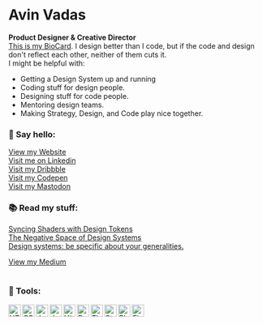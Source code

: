 # Avin Vadas
**Product Designer & Creative Director**<br/>
<a href="https://bio.site/avinvadas">This is my BioCard</a>.
I design better than I code, but if the code and design don't reflect each other, neither of them cuts it. <br/>
I might be helpful with:
- Getting a Design System up and running
- Coding stuff for design people.
- Designing stuff for code people.
- Mentoring design teams.
- Making Strategy, Design, and Code play nice together.



### 👋 Say hello:
<a href="https://avinvadas.com"> View my Website </a><br/>
<a href="https://www.linkedin.com/in/avinvadas/"> Visit me on Linkedin </a><br/>
<a href="https://dribbble.com/avinvadas"> Visit my Dribbble </a><br/>
<a href="https://codepen.io/avinvadas"> Visit my Codepen </a><br/>
<a href="https://mastodon.social/@avinvadas"> Visit my Mastodon </a><br/>      
          
### 📚 Read my stuff:
<a href="https://medium.com/design-bootcamp/syncing-glsl-shaders-with-design-tokens-fd3c4eed68cf" target="_blank">Syncing Shaders with Design Tokens</a><br/>
<a href="https://medium.com/design-bootcamp/the-negative-space-of-design-systems-951f141eb84c" target="_blank">The Negative Space of Design Systems</a><br/>
<a href="https://medium.com/design-bootcamp/be-very-general-about-the-specific-and-very-specific-about-the-general-48d29502385d" target="_blank">Design systems: be specific about your generalities.</a>

<a href="https://medium.com/@avinvadas"> View my Medium </a><br/>
<br/>
### 🧰 Tools: 

<img align="left" width="24px" padding="4px" alt="HTML" src="https://cdn.jsdelivr.net/gh/devicons/devicon@latest/icons/html5/html5-original.svg" />        
<img align="left" width="24px" padding="4px" alt="CSS" src="https://cdn.jsdelivr.net/gh/devicons/devicon@latest/icons/css3/css3-original.svg" />
<img align="left" width="24px" padding="4px" alt="Javascript"  src="https://cdn.jsdelivr.net/gh/devicons/devicon@latest/icons/javascript/javascript-original.svg" />
<img align="left" width="24px" padding="4px" alt="Javascript" src="https://cdn.jsdelivr.net/gh/devicons/devicon@latest/icons/git/git-original.svg" />
<img align="left" width="24px" padding="4px" alt="Vite" src="https://cdn.jsdelivr.net/gh/devicons/devicon@latest/icons/vitejs/vitejs-original.svg" />
<img align="left" width="24px" padding="4px" alt="React" src="https://cdn.jsdelivr.net/gh/devicons/devicon@latest/icons/react/react-original.svg" />
          
          
<img align="left" width="24px" padding="4px" alt="Three.js"  src="https://cdn.jsdelivr.net/gh/devicons/devicon@latest/icons/threejs/threejs-original.svg" />
<img align="left" width="24px" padding="4px" alt="Storybook.js"  src="https://cdn.jsdelivr.net/gh/devicons/devicon@latest/icons/storybook/storybook-original.svg" />
<img align="left" width="24px" padding="4px" alt="Blender"  src="https://cdn.jsdelivr.net/gh/devicons/devicon@latest/icons/blender/blender-original.svg" />
<img align="left" width="24px" padding="4px" alt="Figma"  src="https://cdn.jsdelivr.net/gh/devicons/devicon@latest/icons/figma/figma-original.svg" />

